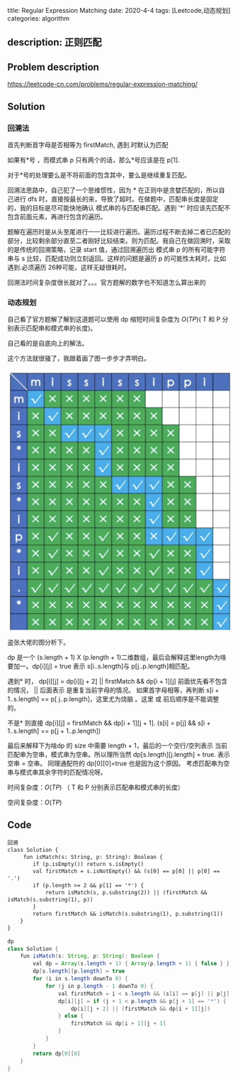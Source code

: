 title:  Regular Expression Matching
date: 2020-4-4
tags: [Leetcode,动态规划]
categories: algorithm

description: 正则匹配
---

## Problem description

https://leetcode-cn.com/problems/regular-expression-matching/

## Solution

### 回溯法

首先判断首字母是否相等为 firstMatch, 遇到.时默认为匹配

如果有\*号 ，而模式串 p 只有两个的话，那么\*号应该是在 p[1].

对于\*号的处理要么是不将前面的包含其中，要么是继续重复匹配。

回溯法思路中，自己犯了一个思维惯性，因为 \* 在正则中是贪婪匹配的，所以自己进行 dfs 时，直接按最长的来，导致了超时。在做题中，匹配串长度是固定的，我的目标是尽可能快地确认 模式串的与匹配串匹配。遇到 '*' 时应该先匹配不包含前面元素，再进行包含的遍历。

题解在遍历时是从头至尾进行一一比较进行遍历。遍历过程不断去掉二者已匹配的部分，比较剩余部分直至二者刚好比较结束。则为匹配。我自己在做回溯时，采取的是传统的回溯策略，记录 start 值，通过回溯遍历出 模式串 p 的所有可能字符串与 s 比较，匹配成功则立刻返回。这样的问题是遍历 p 的可能性太耗时，比如遇到.必须遍历 26种可能，这样无疑很耗时。

回溯法时间复杂度很长就对了。。。官方题解的数字也不知道怎么算出来的

### 动态规划

自己看了官方题解了解到这道题可以使用 dp 缩短时间复杂度为 $O(TP)$( T 和 P 分别表示匹配串和模式串的长度)。

自己看的是自底向上的解法。

这个方法就很骚了，我跟着画了图一步步才弄明白。

![构造图](/images/rematch_1.png)

盗张大佬的图分析下。

dp 是一个 (s.length + 1) X (p.length + 1)二维数组，最后会解释这里length为啥要加一。dp[i]\[j] = true 表示 s[i..s.length]与 p[j..p.length]相匹配。

遇到\* 时， dp[i]\[j] = dp[i]\[j + 2] || firstMatch && dp[i + 1]\[j] 前面优先看不包含的情况， || 后面表示 是重复当前字母的情况。 如果首字母相等，再判断 s[i + 1..s.length] == p[ j..p.length]，这里尤为烧脑 。这里 或 前后顺序是不能调整的。

不是\* 则直接 dp[i]\[j] = firstMatch && dp[i + 1]\[j + 1]. (s[i] = p[j] && s[i + 1..s.length] == p[j + 1..p.length])

最后来解释下为啥dp 的 size 中需要 length + 1，最后的一个空行/空列表示 当前匹配串为空串，模式串为空串。所以理所当然 dp\[s.length\][j.length] = true. 表示空串 = 空串。 同理通配符的 dp\[0\]\[0\]=true 也是因为这个原因。 考虑匹配串为空串与模式串其余字符的匹配情况呀。

时间复杂度：$O(TP)$ （ T 和 P 分别表示匹配串和模式串的长度）

空间复杂度：$O(TP)$

## Code

```kotl
回溯
class Solution {
  	 fun isMatch(s: String, p: String): Boolean {
        if (p.isEmpty()) return s.isEmpty()
        val firstMatch = s.isNotEmpty() && (s[0] == p[0] || p[0] == '.')
        if (p.length >= 2 && p[1] == '*') {
            return isMatch(s, p.substring(2)) || (firstMatch && isMatch(s.substring(1), p))
        }
        return firstMatch && isMatch(s.substring(1), p.substring(1))
    }
}
```



```java
dp
class Solution {
    fun isMatch(s: String, p: String): Boolean {
        val dp = Array(s.length + 1) { Array(p.length + 1) { false } }
        dp[s.length][p.length] = true
        for (i in s.length downTo 0) {
            for (j in p.length - 1 downTo 0) {
                val firstMatch = i < s.length && (s[i] == p[j] || p[j] == '.')
                dp[i][j] = if (j + 1 < p.length && p[j + 1] == '*') {
                    dp[i][j + 2] || (firstMatch && dp[i + 1][j])
                } else {
                    firstMatch && dp[i + 1][j + 1]
                }
            }
        }
        return dp[0][0]
    }
}
```